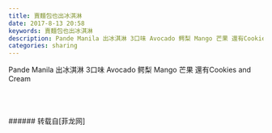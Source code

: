 ```yaml
---
title: 賣麵包也出冰淇淋
date: 2017-8-13 20:58
keywords: 賣麵包也出冰淇淋
description: Pande Manila 出冰淇淋 3口味 Avocado 鳄梨 Mango 芒果 還有Cookies and Cream 
categories: sharing
---
```

<td class="t_f" id="postmessage_847210">

Pande Manila 出冰淇淋 3口味 <img alt="" border="0" class="zoom" data-cf-modified-1b1637ea92e80b1d7eb6ea79-="" file="http://www.flw.ph//mobcent//app/data/phiz/default/12.png" id="aimg_ddmBd" lazyloadthumb="1" onclick="" onmouseover="" src="http://www.flw.ph//mobcent//app/data/phiz/default/12.png"/>Avocado 鳄梨<img alt="" border="0" class="zoom" data-cf-modified-1b1637ea92e80b1d7eb6ea79-="" file="http://www.flw.ph//mobcent//app/data/phiz/default/12.png" id="aimg_WWCWM" lazyloadthumb="1" onclick="" onmouseover="" src="http://www.flw.ph//mobcent//app/data/phiz/default/12.png"/><img alt="" border="0" class="zoom" data-cf-modified-1b1637ea92e80b1d7eb6ea79-="" file="http://www.flw.ph//mobcent//app/data/phiz/default/12.png" id="aimg_f9XHU" lazyloadthumb="1" onclick="" onmouseover="" src="http://www.flw.ph//mobcent//app/data/phiz/default/12.png"/> Mango 芒果 還有Cookies and Cream <br/>
<img alt="" border="0" class="zoom" data-cf-modified-1b1637ea92e80b1d7eb6ea79-="" file="http://www.flw.ph/data/appbyme/upload/image/201708/13/iqF9JorJ7Vvj.jpg" id="aimg_Z1OFm" lazyloadthumb="1" onclick="" onmouseover="" src="http://www.flw.ph/data/appbyme/upload/image/201708/13/iqF9JorJ7Vvj.jpg"/><br/>
<br/>
<img alt="" border="0" class="zoom" data-cf-modified-1b1637ea92e80b1d7eb6ea79-="" file="http://www.flw.ph/data/appbyme/upload/image/201708/13/J2fVCFRur2gQ.jpg" id="aimg_fzwXV" lazyloadthumb="1" onclick="" onmouseover="" src="http://www.flw.ph/data/appbyme/upload/image/201708/13/J2fVCFRur2gQ.jpg"/><br/>
<br/>
<img alt="" border="0" class="zoom" data-cf-modified-1b1637ea92e80b1d7eb6ea79-="" file="http://www.flw.ph/data/appbyme/upload/image/201708/13/tp3H1GjtHBGM.jpg" id="aimg_oVvL6" lazyloadthumb="1" onclick="" onmouseover="" src="http://www.flw.ph/data/appbyme/upload/image/201708/13/tp3H1GjtHBGM.jpg"/><br/>
<br/>
</td>
###### 转载自[菲龙网]